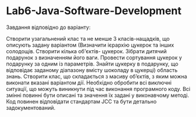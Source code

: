 # Lab6-Java-Software-Development

Завдання відповідно до варіанту:

Створити узагальнений клас та не менше 3 класів-нащадків, що описують задану
варіантом (Визначити ієрархію цукерок та інших солодощів. Створити кілька об'єктів-
цукерок. Зібрати дитячий подарунок з визначенням його ваги. Провести
сортування цукерок у подарунку за одним із параметрів. Знайти цукерку в
подарунку, що відповідає заданому діапазону вмісту шоколаду в цукерці) 
область знань. Створити клас, що складається з масиву об’єктів, з
яким можна виконати вказані варіантом дії. Необхідно обробити всі виключні
ситуації, що можуть виникнути під час виконання програмного коду. Всі змінні
повинні бути описані та значення їх задані у виконавчому методі. Код повинен
відповідати стандартам JCC та бути детально задокументований.